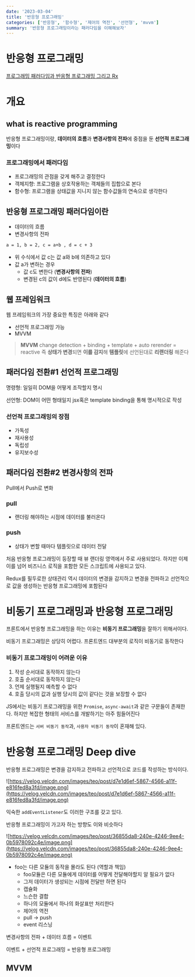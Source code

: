 ```yaml
---
date: '2023-03-04'
title: '반응형 프로그래밍'
categories: ['반응형', '함수형', '제어의 역전', '선언형', 'mvvm']
summary: '반응형 프로그래밍이라는 패러다임을 이해해보자'
---
```

# 반응형 프로그래밍

[프로그래밍 패러다임과 반응형 프로그래밍 그리고 Rx](https://velog.io/@teo/reactive-programming#패러다임의-전환-2---변경사항의-전파pull-→-push)

# 개요

## what is reactive programming

반응형 프로그래밍이랑, **데이터의 흐름**과 **변경사항의 전파**에 중점을 둔 **선언적 프로그래밍**이다

### 프로그래밍에서 패러다임

- 프로그래밍의 관점을 갖게 해주고 결정한다
- 객체지향: 프로그램을 상호작용하는 객체들의 집합으로 본다
- 함수형: 프로그램을 상태값을 지니지 않는 함수값들의 연속으로 생각한다

## 반응형 프로그래밍 패러다임이란

- 데이터의 흐름
- 변경사항의 전파

```html
a = 1, b = 2, c = a+b , d = c + 3
```

- 위 수식에서 값 c는 값 a와 b에 의존하고 있다
- 값 a가 변하는 경우
    - 값 c도 변한다 (**변경사항의 전파**)
    - 변경된 c의 값이 d에도 반영된다 (**데이터의 흐름**)

## 웹 프레임워크

웹 프레임워크의 가장 중요한 특징은 아래와 같다

- 선언적 프로그래밍 가능
- MVVM

> **MVVM**
change detection + binding + template + auto rerender = reactive
즉 **상태가 변경**되면 **이를 감지**해 **템플릿**에 선언된대로 **리랜더링** 해준다
> 

## 패러다임 전환#1 선언적 프로그래밍

명령형: 일일히 DOM을 어떻게 조작할지 명시

선언형: DOM이 어떤 형태일지 jsx혹은 template binding을 통해 명시적으로 작성

### 선언적 프로그래밍의 장점

- 가독성
- 재사용성
- 독립성
- 유지보수성

## 패러다임 전환#2 변경사항의 전파

Pull에서 Push로 변화

### pull

- 랜더링 해야하는 시점에 데이터를 불러온다

### push

- 상태가 변할 때마다 템플릿으로 데이터 전달

처음 반응형 프로그래밍이 등장할 때 뷰 랜더링 영역에서 주로 사용되었다. 하지만 이제 이를 넘어 비즈니스 로직을 포함한 모든 스크립트에 사용되고 있다.

Redux를 필두로한 상태관리 역시 데이터의 변경을 감지하고 변경을 전파하고 선언적으로 값을 생성하는 반응형 프로그래밍에 포함된다

# 비동기 프로그래밍과 반응형 프로그래밍

프론트에서 반응형 프로그래밍을 하는 이유는 **비동기 프로그래밍**을 잘하기 위해서이다.

비동기 프로그래밍은 상당히 어렵다. 프론트엔드 대부분의 로직이 비동기로 동작한다

### 비동기 프로그래밍이 어려운 이유

1. 작성 순서대로 동작하지 않는다
2. 호출 순서대로 동작하지 않는다
3. 언제 실행될지 예측할 수 없다
4. 호출 당시의 값과 실행 당시의 값이 같다는 것을 보장할 수 없다

JS에서는 비동기 프로그래밍을 위한 `Promise`, `async-await`과 같은 구문들이 존재한다. 하지만 복잡한 형태의 서비스를 개발하기는 아주 힘들어진다

프론트엔드는 `서버 비동기 동작`과, `사용자 비동기 동작`이 혼재해 있다.

# 반응형 프로그래밍 Deep dive

반응형 프로그래밍은 변경을 감지하고 전파하고 선언적으로 코드를 작성하는 방식이다.

![https://velog.velcdn.com/images/teo/post/d7e1d6ef-5867-4566-a11f-e816fed8a3fd/image.png](https://velog.velcdn.com/images/teo/post/d7e1d6ef-5867-4566-a11f-e816fed8a3fd/image.png)

익숙한 `addEventListener`도 이러한 구조를 갖고 있다.

반응형 프로그래밍이 가고자 하는 방향도 이와 비슷하다

![https://velog.velcdn.com/images/teo/post/36855da8-240e-4246-9ee4-0b5978092c4e/image.png](https://velog.velcdn.com/images/teo/post/36855da8-240e-4246-9ee4-0b5978092c4e/image.png)

- foo는 다른 모듈의 동작을 몰라도 된다 (역할과 책임)
    - foo모듈은 다른 모듈에게 데이터를 어떻게 전달해야할지 알 필요가 없다
    - 그저 데이터가 생성되는 시점에 전달만 하면 된다
    - 캡슐화
    - 느슨한 결합
    - 하나의 모듈에서 하나의 화살표만 처리한다
    - 제어의 역전
    - pull → push
    - event 리스닝

변경사항의 전파 + 데이터 흐름 = 이벤트

이벤트 + 선언적 프로그래밍 = 반응형 프로그래밍

## MVVM